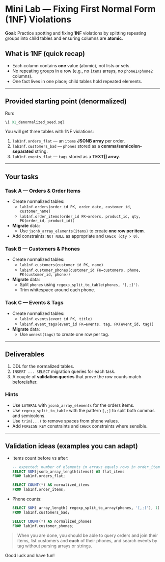 # Mini Lab — Fixing First Normal Form (1NF) Violations

**Goal:** Practice spotting and fixing **1NF** violations by splitting repeating groups into child tables and ensuring columns are **atomic**.

## What is 1NF (quick recap)
- Each column contains **one** value (atomic), not lists or sets.
- No repeating groups in a row (e.g., no `items` arrays, no `phone1/phone2` columns).
- One fact lives in one place; child tables hold repeated elements.

---

## Provided starting point (denormalized)
Run:
```sql
\i 01_denormalized_seed.sql
```

You will get three tables with 1NF violations:

1. `lab1nf.orders_flat` — an `items` **JSONB array** per order.
2. `lab1nf.customers_bad` — `phones` stored as a **comma/semicolon-separated** string.
3. `lab1nf.events_flat` — `tags` stored as a **TEXT[] array**.

---

## Your tasks

### Task A — Orders & Order Items
- Create normalized tables:
  - `lab1nf.orders(order_id PK, order_date, customer_id, customer_name)`
  - `lab1nf.order_items(order_id FK→orders, product_id, qty, PK(order_id, product_id))`
- **Migrate** data:
  - Use `jsonb_array_elements(items)` to create **one row per item**.
- Add constraints: `NOT NULL` as appropriate and `CHECK (qty > 0)`.

### Task B — Customers & Phones
- Create normalized tables:
  - `lab1nf.customers(customer_id PK, name)`
  - `lab1nf.customer_phones(customer_id FK→customers, phone, PK(customer_id, phone))`
- **Migrate** data:
  - Split `phones` using `regexp_split_to_table(phones, '[,;]')`.
  - Trim whitespace around each phone.

### Task C — Events & Tags
- Create normalized tables:
  - `lab1nf.events(event_id PK, title)`
  - `lab1nf.event_tags(event_id FK→events, tag, PK(event_id, tag))`
- **Migrate** data:
  - Use `unnest(tags)` to create one row per tag.

---

## Deliverables
1. DDL for the normalized tables.
2. `INSERT ... SELECT` migration queries for each task.
3. A couple of **validation queries** that prove the row counts match before/after.

### Hints
- Use `LATERAL` with `jsonb_array_elements` for the orders items.
- Use `regexp_split_to_table` with the pattern `[,;]` to split both commas and semicolons.
- Use `trim(...)` to remove spaces from phone values.
- Add `FOREIGN KEY` constraints and `CHECK` constraints where sensible.

---

## Validation ideas (examples you can adapt)
- Items count before vs after:
  ```sql
  -- expected: number of elements in arrays equals rows in order_items
  SELECT SUM(jsonb_array_length(items)) AS flat_items
  FROM lab1nf.orders_flat;

  SELECT COUNT(*) AS normalized_items
  FROM lab1nf.order_items;
  ```
- Phone counts:
  ```sql
  SELECT SUM( array_length( regexp_split_to_array(phones, '[,;]'), 1) ) AS flat_phones
  FROM lab1nf.customers_bad;

  SELECT COUNT(*) AS normalized_phones
  FROM lab1nf.customer_phones;
  ```

> When you are done, you should be able to query orders and join their items, list customers and **each** of their phones, and search events by tag without parsing arrays or strings.

Good luck and have fun!
